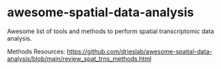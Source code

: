 # awesome-spatial-data-analysis
Awesome list of tools and methods to perform spatial transcriptomic data analysis.

Methods Resources: https://github.com/drieslab/awesome-spatial-data-analysis/blob/main/review_spat_trns_methods.html
